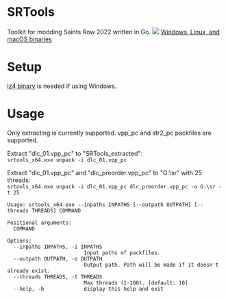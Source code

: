 # SRTools
Toolkit for modding Saints Row 2022 written in Go.
![](https://i.imgur.com/ib6Akqt.png)
[Windows, Linux, and macOS binaries](https://github.com/Sorrow446/SRTools/releases)

# Setup
[lz4 binary](https://github.com/lz4/lz4/releases/latest) is needed if using Windows.

# Usage
Only extracting is currently supported. vpp_pc and str2_pc packfiles are supported.

Extract "dlc_01.vpp_pc" to "SRTools_extracted":   
`srtools_x64.exe unpack -i dlc_01.vpp_pc`

Extract "dlc_01.vpp_pc" and "dlc_preorder.vpp_pc" to "G:\sr" with 25 threads:   
`srtools_x64.exe unpack -i dlc_01.vpp_pc dlc_preorder.vpp_pc -o G:\sr -t 25`

```
Usage: srtools_x64.exe --inpaths INPATHS [--outpath OUTPATH] [--threads THREADS] COMMAND

Positional arguments:
  COMMAND

Options:
  --inpaths INPATHS, -i INPATHS
                         Input paths of packfiles.
  --outpath OUTPATH, -o OUTPATH
                         Output path. Path will be made if it doesn't already exist.
  --threads THREADS, -t THREADS
                         Max threads (1-100). [default: 10]
  --help, -h             display this help and exit
```
